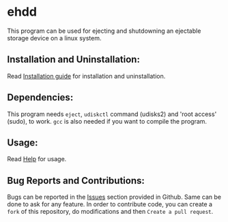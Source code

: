 # ehdd

This program can be used for ejecting and shutdowning an ejectable storage device on a linux system.

## Installation and Uninstallation:

Read [Installation guide](./INSTALL.md) for installation and uninstallation.

## Dependencies:

This program needs ```eject```, ```udiskctl``` command (udisks2) and 'root access' (sudo), to work. ```gcc``` is also needed if you want to compile the program.

## Usage:

Read [Help](./HELP.md) for usage.

## Bug Reports and Contributions:

Bugs can be reported in the [Issues](https://github.com/lakshayrohila/ehdd/issues) section provided in Github. Same can be done to ask for any feature. In order to contribute code, you can create a `fork` of this repository, do modifications and then `Create a pull request`.
